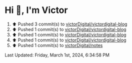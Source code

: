 <h1>Hi 👋, I'm Victor </h1>

<!--RECENT_ACTIVITY:start-->
1. ⬆️ Pushed 3 commit(s) to [victorDigital/victordigital-blog](https://github.com/victorDigital/victordigital-blog)<br>
2. ⬆️ Pushed 1 commit(s) to [victorDigital/victordigital-blog](https://github.com/victorDigital/victordigital-blog)<br>
3. ⬆️ Pushed 1 commit(s) to [victorDigital/victordigital-blog](https://github.com/victorDigital/victordigital-blog)<br>
4. ⬆️ Pushed 1 commit(s) to [victorDigital/victordigital-blog](https://github.com/victorDigital/victordigital-blog)<br>
5. ⬆️ Pushed 1 commit(s) to [victorDigital/notes](https://github.com/victorDigital/notes)<br>
<!--RECENT_ACTIVITY:end-->

<!--RECENT_ACTIVITY:last_update-->
Last Updated: Friday, March 1st, 2024, 6:34:58 PM
<!--RECENT_ACTIVITY:last_update_end-->
